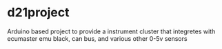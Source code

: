 # d21project
Arduino based project to provide a instrument cluster that integretes with ecumaster emu black, can bus, and various other 0-5v sensors
